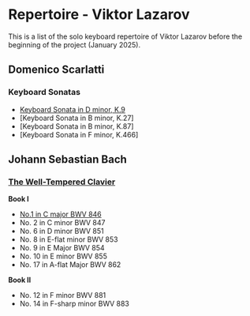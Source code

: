 # Repertoire - Viktor Lazarov

This is a list of the solo keyboard repertoire of Viktor Lazarov before the beginning of the project (January 2025).

## Domenico Scarlatti

### Keyboard Sonatas

- [Keyboard Sonata in D minor, K.9](./Scarlatti-Domenico/Scarlatti-K9.md)
- [Keyboard Sonata in B minor, K.27]
- [Keyboard Sonata in B minor, K.87]
- [Keyboard Sonata in F minor, K.466]

## Johann Sebastian Bach

### [The Well-Tempered Clavier](./Bach-Johann_Sebastian/Bach-BWV846-893.md)

**Book I**
- [No.1 in C major BWV 846](./Bach-Johann_Sebastian/Bach-BWV846.md)
- No. 2 in C minor BWV 847
- No. 6 in D minor BWV 851
- No. 8 in E-flat minor BWV 853
- No. 9 in E Major BWV 854
- No. 10 in E minor BWV  855
- No. 17 in A-flat Major BWV 862

**Book II**
- No. 12 in F minor BWV 881
- No. 14 in F-sharp minor BWV 883

